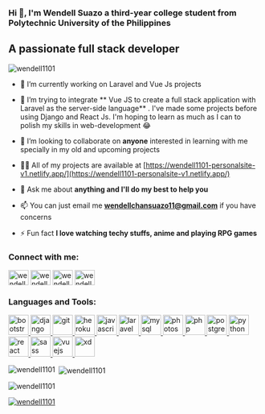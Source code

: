 <h3 align="left">Hi 👋, I'm Wendell Suazo a third-year college student from Polytechnic University of the Philippines</h3>
<h2 align="left">A passionate full stack developer</h2>

<p align="left"> <img src="https://komarev.com/ghpvc/?username=wendell1101&label=Profile%20views&color=0e75b6&style=flat" alt="wendell1101" /> </p>


- 🔭 I’m currently working on Laravel and Vue Js projects

- 🌱 I’m trying to integrate ** Vue JS to create a full stack application with Laravel as the server-side language** . I've made some projects before using Django and React Js. I'm hoping to learn as much as I can to polish my skills in web-development	😂 

- 👯 I’m looking to collaborate on **anyone** interested in learning with me specially in my old and upcoming projects

- 👨‍💻 All of my projects are available at [https://wendell1101-personalsite-v1.netlify.app/](https://wendell1101-personalsite-v1.netlify.app/)

- 💬 Ask me about **anything and I'll do my best to help you**

- 📫 You can just email me **wendellchansuazo11@gmail.com** if you have concerns

- ⚡ Fun fact **I love watching techy stuffs, anime and playing RPG games**

<h3 align="left">Connect with me:</h3>
<p align="left">
<a href="https://twitter.com/wendell1101" target="blank"><img align="center" src="https://cdn.jsdelivr.net/npm/simple-icons@3.0.1/icons/twitter.svg" alt="wendell1101" height="30" width="40" /></a>
<a href="https://www.linkedin.com/in/wendell-suazo-8339251aa/" target="blank"><img align="center" src="https://cdn.jsdelivr.net/npm/simple-icons@3.0.1/icons/linkedin.svg" alt="wendell1101" height="30" width="40" /></a>
<a href="https://fb.com/wendell1101" target="blank"><img align="center" src="https://cdn.jsdelivr.net/npm/simple-icons@3.0.1/icons/facebook.svg" alt="wendell1101" height="30" width="40" /></a>
<a href="https://instagram.com/wendell_suazo" target="blank"><img align="center" src="https://cdn.jsdelivr.net/npm/simple-icons@3.0.1/icons/instagram.svg" alt="wendell_suazo" height="30" width="40" /></a>
</p>

<h3 align="left">Languages and Tools:</h3>
<p align="left"> <a href="https://getbootstrap.com" target="_blank"> <img src="https://devicons.github.io/devicon/devicon.git/icons/bootstrap/bootstrap-plain.svg" alt="bootstrap" width="40" height="40"/> </a> <a href="https://www.djangoproject.com/" target="_blank"> <img src="https://devicons.github.io/devicon/devicon.git/icons/django/django-original.svg" alt="django" width="40" height="40"/> </a> <a href="https://git-scm.com/" target="_blank"> <img src="https://www.vectorlogo.zone/logos/git-scm/git-scm-icon.svg" alt="git" width="40" height="40"/> </a> <a href="https://heroku.com" target="_blank"> <img src="https://www.vectorlogo.zone/logos/heroku/heroku-icon.svg" alt="heroku" width="40" height="40"/> </a> <a href="https://developer.mozilla.org/en-US/docs/Web/JavaScript" target="_blank"> <img src="https://devicons.github.io/devicon/devicon.git/icons/javascript/javascript-original.svg" alt="javascript" width="40" height="40"/> </a> <a href="https://laravel.com/" target="_blank"> <img src="https://devicons.github.io/devicon/devicon.git/icons/laravel/laravel-plain-wordmark.svg" alt="laravel" width="40" height="40"/> </a> <a href="https://www.mysql.com/" target="_blank"> <img src="https://devicons.github.io/devicon/devicon.git/icons/mysql/mysql-original-wordmark.svg" alt="mysql" width="40" height="40"/> </a> <a href="https://www.photoshop.com/en" target="_blank"> <img src="https://devicons.github.io/devicon/devicon.git/icons/photoshop/photoshop-plain.svg" alt="photoshop" width="40" height="40"/> </a> <a href="https://www.php.net" target="_blank"> <img src="https://devicons.github.io/devicon/devicon.git/icons/php/php-original.svg" alt="php" width="40" height="40"/> </a> <a href="https://www.postgresql.org" target="_blank"> <img src="https://devicons.github.io/devicon/devicon.git/icons/postgresql/postgresql-original-wordmark.svg" alt="postgresql" width="40" height="40"/> </a> <a href="https://www.python.org" target="_blank"> <img src="https://devicons.github.io/devicon/devicon.git/icons/python/python-original.svg" alt="python" width="40" height="40"/> </a> <a href="https://reactjs.org/" target="_blank"> <img src="https://devicons.github.io/devicon/devicon.git/icons/react/react-original-wordmark.svg" alt="react" width="40" height="40"/> </a> <a href="https://sass-lang.com" target="_blank"> <img src="https://devicons.github.io/devicon/devicon.git/icons/sass/sass-original.svg" alt="sass" width="40" height="40"/> </a> <a href="https://vuejs.org/" target="_blank"> <img src="https://devicons.github.io/devicon/devicon.git/icons/vuejs/vuejs-original-wordmark.svg" alt="vuejs" width="40" height="40"/> </a> <a href="https://www.adobe.com/products/xd.html" target="_blank"> <img src="https://cdn.worldvectorlogo.com/logos/adobe-xd.svg" alt="xd" width="40" height="40"/> </a> </p>

<p><img align="left" src="https://github-readme-stats.vercel.app/api/top-langs?username=wendell1101&show_icons=true&locale=en&layout=compact" alt="wendell1101" /></p>

<p>&nbsp;<img align="center" src="https://github-readme-stats.vercel.app/api?username=wendell1101&show_icons=true&locale=en" alt="wendell1101" /></p>

<p><img align="center" src="https://github-readme-streak-stats.herokuapp.com/?user=wendell1101&" alt="wendell1101" /></p>

<p align="left"> <a href="https://github.com/ryo-ma/github-profile-trophy"><img src="https://github-profile-trophy.vercel.app/?username=wendell1101" alt="wendell1101" /></a> </p>


